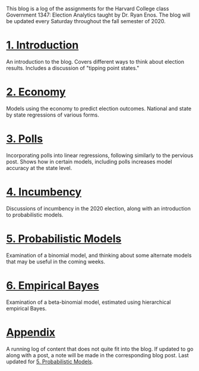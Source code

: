This blog is a log of the assignments for the Harvard College class Government 1347: Election Analytics taught by Dr. Ryan Enos. The blog will be updated every Saturday throughout the fall semester of 2020. 

# [1. Introduction](Posts/Introduction.html)
An introduction to the blog. Covers different ways to think about election results. Includes a discussion of "tipping point states."

# [2. Economy](Posts/Economy_post.html)
Models using the economy to predict election outcomes. National and state by state regressions of various forms.

# [3. Polls](Posts/polls.html)
Incorporating polls into linear regressions, following similarly to the pervious post. Shows how in certain models, including polls increases model accuracy at the state level.

# [4. Incumbency](Posts/incumbency.html)
Discussions of incumbency in the 2020 election, along with an introduction to probabilistic models.

# [5. Probabilistic Models](Posts/prob1.html)
Examination of a binomial model, and thinking about some alternate models that may be useful in the coming weeks. 

# [6. Empirical Bayes](Posts/prob2.html)
Examination of a beta-binomial model, estimated using hierarchical empirical Bayes. 

# [Appendix](Posts/appendix.html)
A running log of content that does not quite fit into the blog. If updated to go along with a post, a note will be made in the corresponding blog post. Last updated for [5. Probabilistic Models](Posts/prob1.html). 

 